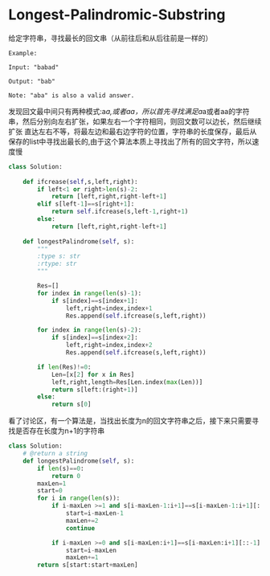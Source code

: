 # Longest-Palindromic-Substring

给定字符串，寻找最长的回文串（从前往后和从后往前是一样的）

```
Example:

Input: "babad"

Output: "bab"

Note: "aba" is also a valid answer.

```

发现回文最中间只有两种模式:a*a,或者aa，所以首先寻找满足a*a或者aa的字符串，然后分别向左右扩张，如果左右一个字符相同，则回文数可以边长，然后继续扩张
直达左右不等，将最左边和最右边字符的位置，字符串的长度保存，最后从保存的list中寻找出最长的,由于这个算法本质上寻找出了所有的回文字符，所以速度慢

```py
class Solution:
    
    def ifcrease(self,s,left,right):
        if left<1 or right>len(s)-2:
            return [left,right,right-left+1]
        elif s[left-1]==s[right+1]:
            return self.ifcrease(s,left-1,right+1)
        else:
            return [left,right,right-left+1]
       
    def longestPalindrome(self, s):
        """
        :type s: str
        :rtype: str
        """

        Res=[]       
        for index in range(len(s)-1):
            if s[index]==s[index+1]:
                left,right=index,index+1
                Res.append(self.ifcrease(s,left,right))

        for index in range(len(s)-2):
            if s[index]==s[index+2]:
                left,right=index,index+2
                Res.append(self.ifcrease(s,left,right))

        if len(Res)!=0:
            Len=[x[2] for x in Res]
            left,right,length=Res[Len.index(max(Len))]
            return s[left:(right+1)]
        else:
            return s[0]
```

看了讨论区，有一个算法是，当找出长度为n的回文字符串之后，接下来只需要寻找是否存在长度为n+1的字符串

```py
class Solution:
    # @return a string
    def longestPalindrome(self, s):
        if len(s)==0:
        	return 0
        maxLen=1
        start=0
        for i in range(len(s)):
        	if i-maxLen >=1 and s[i-maxLen-1:i+1]==s[i-maxLen-1:i+1][::-1]:
        		start=i-maxLen-1
        		maxLen+=2
        		continue

        	if i-maxLen >=0 and s[i-maxLen:i+1]==s[i-maxLen:i+1][::-1]:
        		start=i-maxLen
        		maxLen+=1
        return s[start:start+maxLen]
                
```
